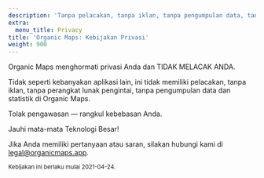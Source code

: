 ```yaml
---
description: 'Tanpa pelacakan, tanpa iklan, tanpa pengumpulan data, tanpa pengumpulan statistik, tanpa perangkat lunak pengintai'
extra:
  menu_title: Privacy
title: 'Organic Maps: Kebijakan Privasi'
weight: 900
---
```


Organic Maps menghormati privasi Anda dan TIDAK MELACAK ANDA.

Tidak seperti kebanyakan aplikasi lain, ini tidak memiliki pelacakan, tanpa
iklan, tanpa perangkat lunak pengintai, tanpa pengumpulan data dan statistik
di Organic Maps.

Tolak pengawasan — rangkul kebebasan Anda.

Jauhi mata-mata Teknologi Besar!

Jika Anda memiliki pertanyaan atau saran, silakan hubungi kami di
[legal@organicmaps.app](mailto:legal@organicmaps.app).

<sub>Kebijakan ini berlaku mulai 2021-04-24.</sub>
